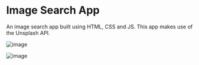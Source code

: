 # Image Search App

An image search app built using HTML, CSS and JS. This app makes use of the Unsplash API.

![image](https://github.com/stephenkettley/image-search-app/assets/109079565/d98da869-eeea-48fa-bcc1-94cf5701b458)

![image](https://github.com/stephenkettley/image-search-app/assets/109079565/09081f33-a3f6-4ddb-89d1-75d141344012)


